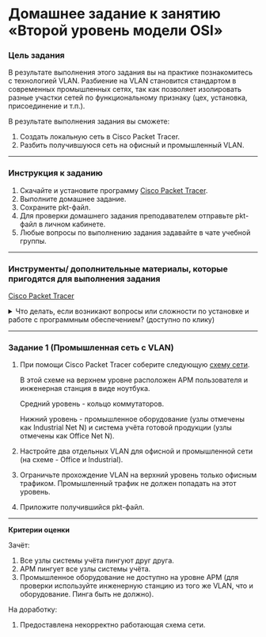 # Домашнее задание к занятию «Второй уровень модели OSI»

### Цель задания

В результате выполнения этого задания вы на практике познакомитесь с технологией VLAN.
Разбиение на VLAN становится стандартом в современных промышленных сетях, так как позволяет изолировать разные участки сетей по функциональному признаку (цех, установка, присоединение и т.п.).

В результате выполнения задания вы сможете:

1. Создать локальную сеть в Cisco Packet Tracer.
2. Разбить получившуюся сеть на офисный и промышленный VLAN.

------

### Инструкция к заданию

1. Скачайте и установите программу [Cisco Packet Tracer](https://www.netacad.com/ru/courses/packet-tracer).
1. Выполните домашнее задание.
1. Сохраните pkt-файл.
1. Для проверки домашнего задания преподавателем отправьте pkt-файл в личном кабинете.
1. Любые вопросы по выполнению задания задавайте в чате учебной группы.

------

### Инструменты/ дополнительные материалы, которые пригодятся для выполнения задания

[Cisco Packet Tracer](https://www.netacad.com/ru/courses/packet-tracer)

<details>
  <summary> Что делать, если возникают вопросы или сложности по установке и работе с программным обеспечением? (доступно по клику)</summary>
  
  
1. Напишите в чат группы или обратиться к координатору в системе обращений студентов на сайте по [ссылке](netology.ru/profile?modal=support&type=new-ticket)

2. Можете написать о своей проблеме в разделе «Вопросы и ответы» к домашнему заданию
  
  ![image](https://github.com/netology-code/pwin-homeworks/blob/homeworks-pae-7/5.1/Q%26A.png)
    ---
  
</details>

------

### Задание 1 (Промышленная сеть с VLAN)

1. При помощи Cisco Packet Tracer соберите следующую [схему сети](Net_2.JPG).
   
   В этой схеме на верхнем уровне расположен АРМ пользователя и инженерная станция в виде ноутбука.
   
   Средний уровень - кольцо коммутаторов.
   
   Нижний уровень - промышленное оборудование (узлы отмечены как Industrial Net N) и система учёта готовой продукции (узлы отмечены как Office Net N).

2. Настройте два отдельных VLAN для офисной и промышленной сети (на схеме - Office и Industrial).

3. Ограничьте прохождение VLAN на верхний уровень только офисным трафиком. Промышленный трафик не должен попадать на этот уровень.

5. Приложите получившийся pkt-файл.

------

**Критерии оценки**

Зачёт:

1. Все узлы системы учёта пингуют друг друга.
2. АРМ пингует все узлы системы учёта.
3. Промышленное оборудование не доступно на уровне АРМ (для проверки используйте инженерную станцию из того же VLAN, что и оборудование. Пинга быть не должно).

На доработку:

1. Предоставлена некорректно работающая схема сети.
